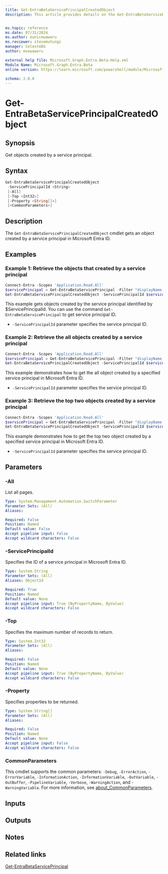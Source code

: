 ```yaml
---
title: Get-EntraBetaServicePrincipalCreatedObject
description: This article provides details on the Get-EntraBetaServicePrincipalCreatedObject command.


ms.topic: reference
ms.date: 07/31/2024
ms.author: eunicewaweru
ms.reviewer: stevemutungi
manager: CelesteDG
author: msewaweru

external help file: Microsoft.Graph.Entra.Beta-Help.xml
Module Name: Microsoft.Graph.Entra.Beta
online version: https://learn.microsoft.com/powershell/module/Microsoft.Graph.Entra.Beta/Get-EntraBetaServicePrincipalCreatedObject

schema: 2.0.0
---
```


# Get-EntraBetaServicePrincipalCreatedObject

## Synopsis

Get objects created by a service principal.

## Syntax

```powershell
Get-EntraBetaServicePrincipalCreatedObject
 -ServicePrincipalId <String>
 [-All]
 [-Top <Int32>]
 [-Property <String[]>]
 [<CommonParameters>]
```

## Description

The `Get-EntraBetaServicePrincipalCreatedObject` cmdlet gets an object created by a service principal in Microsoft Entra ID.

## Examples

### Example 1: Retrieve the objects that created by a service principal

```powershell
Connect-Entra -Scopes 'Application.Read.All'
$servicePrincipal = Get-EntraBetaServicePrincipal -Filter "displayName eq 'Helpdesk Application'"
Get-EntraBetaServicePrincipalCreatedObject -ServicePrincipalId $servicePrincipal.Id
```

This example gets objects created by the service principal identified by $ServicePrincipalId. You can use the command `Get-EntraBetaServicePrincipal` to get service principal ID.

- `-ServicePrincipalId` parameter specifies the service principal ID.

### Example 2: Retrieve the all objects created by a service principal

```powershell
Connect-Entra -Scopes 'Application.Read.All'
$servicePrincipal = Get-EntraBetaServicePrincipal -Filter "displayName eq 'Helpdesk Application'"
Get-EntraBetaServicePrincipalCreatedObject -ServicePrincipalId $servicePrincipal.Id -All
```

This example demonstrates how to get the all object created by a specified service principal in Microsoft Entra ID.

- `-ServicePrincipalId` parameter specifies the service principal ID.

### Example 3: Retrieve the top two objects created by a service principal

```powershell
Connect-Entra -Scopes 'Application.Read.All'
$servicePrincipal = Get-EntraBetaServicePrincipal -Filter "displayName eq 'Helpdesk Application'"
Get-EntraBetaServicePrincipalCreatedObject -ServicePrincipalId $servicePrincipal.Id -Top 2
```

This example demonstrates how to get the top two object created by a specified service principal in Microsoft Entra ID.

- `-ServicePrincipalId` parameter specifies the service principal ID.

## Parameters

### -All

List all pages.

```yaml
Type: System.Management.Automation.SwitchParameter
Parameter Sets: (All)
Aliases:

Required: False
Position: Named
Default value: False
Accept pipeline input: False
Accept wildcard characters: False
```

### -ServicePrincipalId

Specifies the ID of a service principal in Microsoft Entra ID.

```yaml
Type: System.String
Parameter Sets: (All)
Aliases: ObjectId

Required: True
Position: Named
Default value: None
Accept pipeline input: True (ByPropertyName, ByValue)
Accept wildcard characters: False
```

### -Top

Specifies the maximum number of records to return.

```yaml
Type: System.Int32
Parameter Sets: (All)
Aliases:

Required: False
Position: Named
Default value: None
Accept pipeline input: True (ByPropertyName, ByValue)
Accept wildcard characters: False
```

### -Property

Specifies properties to be returned.

```yaml
Type: System.String[]
Parameter Sets: (All)
Aliases:

Required: False
Position: Named
Default value: None
Accept pipeline input: False
Accept wildcard characters: False
```

### CommonParameters

This cmdlet supports the common parameters: `-Debug`, `-ErrorAction`, `-ErrorVariable`, `-InformationAction`, `-InformationVariable`, `-OutVariable`, `-OutBuffer`, `-PipelineVariable`, `-Verbose`, `-WarningAction`, and `-WarningVariable`. For more information, see [about_CommonParameters](https://go.microsoft.com/fwlink/?LinkID=113216).

## Inputs

## Outputs

## Notes

## Related links

[Get-EntraBetaServicePrincipal](Get-EntraBetaServicePrincipal.md)

